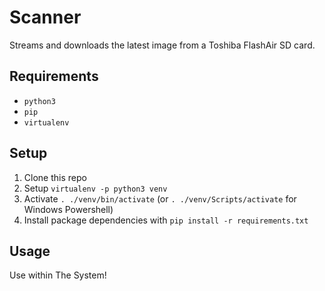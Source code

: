 # Scanner

Streams and downloads the latest image from a Toshiba FlashAir SD card.

## Requirements

* `python3`
* `pip`
* `virtualenv`

## Setup

1. Clone this repo
2. Setup `virtualenv -p python3 venv`
3. Activate `. ./venv/bin/activate` (or `. ./venv/Scripts/activate` for Windows Powershell)
4. Install package dependencies with `pip install -r requirements.txt`

## Usage

Use within The System!